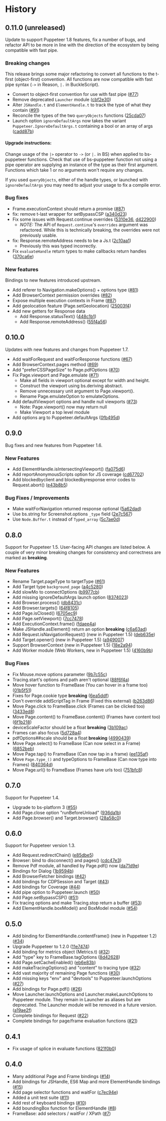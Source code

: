 # History

## 0.11.0 (unreleased)

Update to support Puppeteer 1.8 features, fix a number of bugs,
and refactor API to be more in line with the direction of the ecosystem
by being compatible with fast pipe.

### Breaking changes

This release brings some major refactoring to convert all functions to the t-first (object-first) convention.
All functions are now compatible with fast pipe syntax (`->` in Reason, `|.` in BuckleScript).

- Convert to object-first convention for use with fast pipe ([#77](https://github.com/bs-puppeteer/bs-puppeteer/pull/77))
- Remove deprecated `Launcher` module ([cbf2e30](https://github.com/bs-puppeteer/bs-puppeteer/commit/cbf2e30a3f928f3ddbffd93b2ace89f8f41bf8ec))
- Alter `JSHandle.t` and `ElementHandle.t` to track the type of what they contain ([#91](https://github.com/bs-puppeteer/bs-puppeteer/pull/91))
- Reconcile the types of the two `queryObjects` functions ([25cda07](https://github.com/bs-puppeteer/bs-puppeteer/commit/25cda070b845633c654c7ba2b7ff4ce0db9734f1))
- Launch option `ignoreDefaultArgs` now takes the variant `Puppeteer.IgnoreDefaultArgs.t` containing a bool or an array of args ([cadd87b](https://github.com/bs-puppeteer/bs-puppeteer/pull/88/commits/cadd87b30a01a415827f94f1e8454cf10d639332))

#### Upgrade instructions:

Change usage of the `|>` operator to `->` (or `|.` in BS) when applied to bs-puppeteer functions.
Check that use of bs-puppeteer function not using a pipe operator are supplying an instance of the type as their first argument.
Functions which take 1 or no arguments won't require any changes.

If you used `queryObjects`, either of the handle types, or launched with `ignoreDefaultArgs` 
you may need to adjust your usage to fix a compile error.

### Bug fixes

- Frame.executionContext should return a promise ([#87](https://github.com/bs-puppeteer/bs-puppeteer/pull/87/commits/35b4bedcf505c7b19652393262edd3bbe69c1002))
- fix: remove t-last wrapper for setBypassCSP ([a340d23](https://github.com/bs-puppeteer/bs-puppeteer/commit/a340d23ae5868f4bbe64853688c64b7888c21ed3))
- Fix some issues with Request.continue overrides ([5310e36](https://github.com/bs-puppeteer/bs-puppeteer/commit/5310e36d0fbc45092a98573b67db014d25536ebf), [d422900](https://github.com/bs-puppeteer/bs-puppeteer/commit/d422900d8157595a5692bb8f014e9ea5de30e6c5))
  - *NOTE:*
    The API of `Request.continue`'s `overrides` argument was refactored.
    While this is technically breaking, the overrides were not previously usable.
- fix: Response.remoteAddress needs to be a Js.t ([2c10aa1](https://github.com/bs-puppeteer/bs-puppeteer/commit/2c10aa199840a03b19de473999c95419e954374c))
  - Previously this was typed incorrectly.
- Fix `evaluateHandle` return types to make callbacks return handles ([370ca6e](https://github.com/bs-puppeteer/bs-puppeteer/commit/370ca6e5463966520bc18a3ef36d4f21a0dfd3e8))

### New features

Bindings to new features introduced upstream.

- Add referer to Navigation.makeOptions() + options type ([#81](https://github.com/bs-puppeteer/bs-puppeteer/pull/81))
- Add BrowserContext permission overrides ([#82](https://github.com/bs-puppeteer/bs-puppeteer/pull/82))
- Expose multiple execution contexts in Frame ([#87](https://github.com/bs-puppeteer/bs-puppeteer/pull/87))
- Add geolocation feature (Page.setGeolocation) ([25003f4](https://github.com/bs-puppeteer/bs-puppeteer/commit/25003f442ab96e2479c3e7a67f1561cc18f2bd8d))
- Add new getters for Response data
  - Add Response.statusText() ([448c1b1](https://github.com/bs-puppeteer/bs-puppeteer/commit/448c1b1905c7cdaa8db62f9e3012046990949216))
  - Add Response.remoteAddress() ([55f4a56](https://github.com/bs-puppeteer/bs-puppeteer/commit/55f4a56f6d6b89ee1a8d7ce5c85985d056fd3105))

## 0.10.0

Updates with new features and changes from Puppeteer 1.7.

- Add waitForRequest and waitForResponse functions ([#67](https://github.com/bs-puppeteer/bs-puppeteer/pull/67))
- Add BrowserContext.pages method ([#69](https://github.com/bs-puppeteer/bs-puppeteer/pull/69))
- Add "preferCSSPageSize" to Page.pdfOptions ([#70](https://github.com/bs-puppeteer/bs-puppeteer/pull/70))
- Fix Page.viewport and Page.emulate ([#71](https://github.com/bs-puppeteer/bs-puppeteer/pull/71))
  - Make all fields in viewport optional except for width and height.
  - Construct the viewport using bs.deriving abstract.
  - Remove unnecessary unit argument to Page.viewport().
  - Rename Page.emulateOption to emulateOptions.
- Add defaultViewport options and handle null viewports ([#73](https://github.com/bs-puppeteer/bs-puppeteer/pull/73))
  - Note: Page.viewport() now may return null
  - Make Viewport a top level module
- Add options arg to Puppeteer.defaultArgs ([0fb495d](https://github.com/bs-puppeteer/bs-puppeteer/commit/0fb495d23bc620d5644e75d3f898ba3f5b16ce20))

## 0.9.0

Bug fixes and new features from Puppeteer 1.6.

### New Features

- Add ElementHandle.isIntersectingViewport()
  ([fa075d6](https://github.com/bs-puppeteer/bs-puppeteer/commit/fa075d6b67ee6cb9a9b3d44cc911f1256f1ebc12))
- Add reportAnonymousScripts option for JS coverage
  ([cd67702](https://github.com/bs-puppeteer/bs-puppeteer/commit/cd67702f950d9db24501d279e0b3c30aaad32c43))
- Add blockedbyclient and blockedbyresponse error codes to Request.abort()
  ([e43b8b5](https://github.com/bs-puppeteer/bs-puppeteer/commit/e43b8b5be08c8ba566bbbd48011adacdb20aece1))

### Bug Fixes / Improvements

- Make waitForNavigation returned response optional
  ([5a62dad](https://github.com/bs-puppeteer/bs-puppeteer/commit/5a62dad37187c01658b76a0f3262268bf0cf8e72))
- Use bs.string for Screenshot.options `_type` field
  ([2e7c567](https://github.com/bs-puppeteer/bs-puppeteer/commit/2e7c5678cc2e387f207c2aa9eda5a1eae9dea1d5))
- Use `Node.Buffer.t` instead of `Typed_array`
  ([5c7ae0d](https://github.com/bs-puppeteer/bs-puppeteer/commit/5c7ae0d085e6c0e41bd120943c4401e112dbd835))

## 0.8.0

Support for Puppeteer 1.5.
User-facing API changes are listed below.
A couple of very minor breaking changes for consistency and correctness are marked as **breaking**.

### New Features

- Rename Target.pageType to targetType
  ([#61](https://github.com/bs-puppeteer/bs-puppeteer/pull/61))
- Add Target type `background_page`
  ([a4c5280](https://github.com/bs-puppeteer/bs-puppeteer/commit/a4c528068c9462b2e943c4714e5143d86f7af047))
- Add slowMo to connectOptions
  ([b9977cb](https://github.com/bs-puppeteer/bs-puppeteer/commit/b9977cb33c2fe8fb98c8c1a9f257c4d4d33fdd7e))
- Add missing ignoreDefaultArgs launch option
  ([8374023](https://github.com/bs-puppeteer/bs-puppeteer/commit/8374023f5b838e8d8d5b2e7215af42b2d9df3a9e))
- Add Browser.process()
  ([db8431c](https://github.com/bs-puppeteer/bs-puppeteer/commit/db8431c14932af05a9bb93c310dc27c60380153e))
- Add Browser.targets()
  ([64f8105](https://github.com/bs-puppeteer/bs-puppeteer/commit/64f8105e7b87d6dc9709b2697967e1c379b93ed4))
- Add Page.isClosed()
  ([6705ec9](https://github.com/bs-puppeteer/bs-puppeteer/commit/6705ec95e462cedeb41cdf0bdaa5a449a7e0be57))
- Add Page.setViewport()
  ([7cc7478](https://github.com/bs-puppeteer/bs-puppeteer/commit/7cc7478be2965fbf71724e1b308d43c510fc4859))
- Add ExecutionContext.frame()
  ([fdaee4a](https://github.com/bs-puppeteer/bs-puppeteer/commit/fdaee4aece687a3164ab10aa9aa4d863d43212d9))
- Make JSHandle.asElement() return an option **breaking**
  ([c6a63ad](https://github.com/bs-puppeteer/bs-puppeteer/commit/c6a63adf5a5e6d647b6481e80d5daae8221b093c))
- Add Request.isNavigationRequest() (new in Puppeteer 1.5)
  ([deb635e](https://github.com/bs-puppeteer/bs-puppeteer/commit/deb635e72facbe22ba295cdcc293c7e8e472b278))
- Add Target.opener() (new in Puppeteer 1.5)
  ([a949007](https://github.com/bs-puppeteer/bs-puppeteer/commit/a9490077c80a52aae023dc32e11cb03612e39d64))
- Support BrowserContext (new in Puppeteer 1.5)
  ([18e2a94](https://github.com/bs-puppeteer/bs-puppeteer/commit/18e2a945f0b586ecd81bb70fd63c1295c7c9647a))
- Add Worker module (Web Workers, new in Puppeteer 1.5)
  ([4160b9b](https://github.com/bs-puppeteer/bs-puppeteer/commit/4160b9b4a914e912e7c15fa4cf4f1341ccfd4808))

### Bug Fixes

- Fix Mouse.move options parameter
  ([9b7c55c](https://github.com/bs-puppeteer/bs-puppeteer/commit/9b7c55c87c9a83cf0ceb6dadb7188629f92db742))
- Tracing.start's options and path aren't optional
  ([88f6f4a](https://github.com/bs-puppeteer/bs-puppeteer/commit/88f6f4ae7bbab4b2cc886060718af232a4fa3ce9))
- Move hover function to FrameBase (You can hover in a frame too)
  ([01b5f51](https://github.com/bs-puppeteer/bs-puppeteer/commit/01b5f510bcdd54ce04fbb6809e2710836e125a57))
- Fixes for Page.cookie type **breaking**
  ([6ea5ddf](https://github.com/bs-puppeteer/bs-puppeteer/commit/6ea5ddf15401e8757b57e55d45d9f12cb5cbf7fd))
- Don't override addScriptTag in Frame (Fixed this external)
  ([b263d86](https://github.com/bs-puppeteer/bs-puppeteer/commit/b263d86bef13b7b077f7f51b3b2ff2e75935248c))
- Move Page.click to FrameBase.click (Frames can be clicked too)
  ([3433ed8](https://github.com/bs-puppeteer/bs-puppeteer/commit/3433ed8ef68c0e7440b3bc2e47e15e8d556ab718))
- Move Page.content() to FrameBase.content() (Frames have content too)
  ([6f1b218](https://github.com/bs-puppeteer/bs-puppeteer/commit/6f1b2188e3c6e08f82162994fefd0945b75ad31b))
- deviceScaleFactor should be a float **breaking**
  ([3b109ac](https://github.com/bs-puppeteer/bs-puppeteer/commit/3b109ace50a1d352eb9f85d19243a738ad69c574))
- Frames can also focus
  ([5d728a4](https://github.com/bs-puppeteer/bs-puppeteer/commit/5d728a45831edfb4eab9e76289b686401d27cdfe))
- pdfOptions##scale should be a float **breaking**
  ([4990439](https://github.com/bs-puppeteer/bs-puppeteer/commit/49904399e916fe1cd62bcb16fb7705b6da458127))
- Move Page.select() to FrameBase (Can now select in a Frame)
  ([6852beb](https://github.com/bs-puppeteer/bs-puppeteer/commit/6852beb41ee6ce0d2a14688904972958a15ceb20))
- Move Page.tap() to FrameBase (Can now tap in a frame)
  ([ee135af](https://github.com/bs-puppeteer/bs-puppeteer/commit/ee135af7ad19018746b969a72d5564df6a742f45))
- Move `Page.type_()` and typeOptions to FrameBase (Can now type into Frames)
  ([840364d](https://github.com/bs-puppeteer/bs-puppeteer/commit/840364d4a7d3fd29e0d4dda73424055af3c816c2))
- Move Page.url() to FrameBase (Frames have urls too)
  ([751bfc8](https://github.com/bs-puppeteer/bs-puppeteer/commit/751bfc85eafd779583b70ebd789b1c9a555261f3))

## 0.7.0

Support for Puppeteer 1.4.

- Upgrade to bs-platform 3
  ([#55](https://github.com/bs-puppeteer/bs-puppeteer/pull/55))
- Add Page.close option "runBeforeUnload"
  ([936da1b](https://github.com/bs-puppeteer/bs-puppeteer/commit/936da1b19fc024382ff678d8a76c58cbab86ab9d))
- Add Page.browser() and Target.browser()
  ([28a58c0](https://github.com/bs-puppeteer/bs-puppeteer/commit/28a58c0fde4f46d1791364d28fc4edb3d249b8d3))

## 0.6.0

Support for Puppeteer version 1.3.

- Add Request.redirectChain()
  ([e85dbe5](https://github.com/bs-puppeteer/bs-puppeteer/commit/e85dbe5e5973bc94a892ec7f880290b142d3606f))
- Browser: bind to disconnect() and pages()
  ([cdc47e3](https://github.com/bs-puppeteer/bs-puppeteer/commit/cdc47e39d6fb7e1ad33197ebb59d7fea749795d1))
- Remove Pdf module, all handled by Page.pdf() now
  ([da71d9e](https://github.com/bs-puppeteer/bs-puppeteer/commit/da71d9ebadc19b37bfc242a5eabf7b94af833708))
- Bindings for Dialog
  ([1b9594b](https://github.com/bs-puppeteer/bs-puppeteer/commit/1b9594bb07ac66d8beba22a87194e0fd8b5ba377))
- Add BrowserFetcher bindings
  ([#42](https://github.com/bs-puppeteer/bs-puppeteer/pull/42))
- Add bindings for CDPSession and Target
  ([#43](https://github.com/bs-puppeteer/bs-puppeteer/pull/43))
- Add bindings for Coverage
  ([#44](https://github.com/bs-puppeteer/bs-puppeteer/pull/44))
- Add pipe option to Puppeteer.launch
  ([#50](https://github.com/bs-puppeteer/bs-puppeteer/pull/50))
- Add Page.setBypassCSP()
  ([#51](https://github.com/bs-puppeteer/bs-puppeteer/pull/51))
- Fix tracing options and make Tracing.stop return a buffer
  ([#53](https://github.com/bs-puppeteer/bs-puppeteer/pull/53))
- Add ElementHandle.boxModel() and BoxModel module
  ([#54](https://github.com/bs-puppeteer/bs-puppeteer/pull/54))

## 0.5.0

- Add binding for ElementHandle.contentFrame() (new in Puppeteer 1.2)
  ([#34](https://github.com/bs-puppeteer/bs-puppeteer/pull/34))
- Upgrade Puppeteer to 1.2.0
  ([11e7474](https://github.com/bs-puppeteer/bs-puppeteer/commit/11e74747d90bb6fe04f5fc1d9abe70a2b0c66a87))
- Add binding for metrics object (Metrics.t)
  ([#32](https://github.com/bs-puppeteer/bs-puppeteer/pull/33))
- Add "type" key to FrameBase.tagOptions
  ([8d42628](https://github.com/bs-puppeteer/bs-puppeteer/commit/8d42628258a0b5ba92680858af461f1b2d6c4392))
- Add Page.setCacheEnabled()
  ([eb6e83b](https://github.com/bs-puppeteer/bs-puppeteer/commit/eb6e83bf54cc088d57c81f5d8d2184b4fd0ba8f9))
- Add makeTracingOptions() and "content" to tracing type
  ([#32](https://github.com/bs-puppeteer/bs-puppeteer/pull/32))
- Add vast majority of remaining Page functions
  ([#30](https://github.com/bs-puppeteer/bs-puppeteer/pull/30))
- Add missing keys "env" and "devtools" to Puppeteer.launchOptions
  ([#27](https://github.com/bs-puppeteer/bs-puppeteer/pull/27))
- Add bindings for Page.pdf()
  ([#26](https://github.com/bs-puppeteer/bs-puppeteer/pull/26))
- Move Launcher.launchOptions and Launcher.makeLaunchOptions to Puppeteer module.
  They remain in Launcher as aliases but are deprecated.
  The Launcher module will be removed in a future version.
  ([a19ae2f](https://github.com/bs-puppeteer/bs-puppeteer/commit/a19ae2f6a0b34ce738414c3f6a63341591f51a4f))
- Complete bindings for Request ([#22](https://github.com/bs-puppeteer/bs-puppeteer/pull/22))
- Complete bindings for page/frame evaluation functions ([#21](https://github.com/bs-puppeteer/bs-puppeteer/pull/21))

## 0.4.1

- Fix usage of splice in evaluate functions ([821f0b0](https://github.com/bs-puppeteer/bs-puppeteer/commit/821f0b0ceb1ad342fd554192fcce65b84cf906f1))

## 0.4.0

- Many additional Page and Frame bindings ([#14](https://github.com/bs-puppeteer/bs-puppeteer/pull/14))
- Add bindings for JSHandle, ES6 Map and more ElementHandle bindings ([#15](https://github.com/bs-puppeteer/bs-puppeteer/pull/15))
- Add page selector functions and waitFor ([c7ec94e](https://github.com/bs-puppeteer/bs-puppeteer/commit/c7ec94eb6abf7c75b235358f5b5b0b7c654d8dd7))
- Added a unit test suite ([#11](https://github.com/bs-puppeteer/bs-puppeteer/pull/11))
- Add rest of keyboard bindings ([#10](https://github.com/bs-puppeteer/bs-puppeteer/pull/10))
- Add boundingBox function for ElementHandle ([#8](https://github.com/bs-puppeteer/bs-puppeteer/pull/8))
- FrameBase: add selectors / waitFor / XPath ([#7](https://github.com/bs-puppeteer/bs-puppeteer/pull/7))

